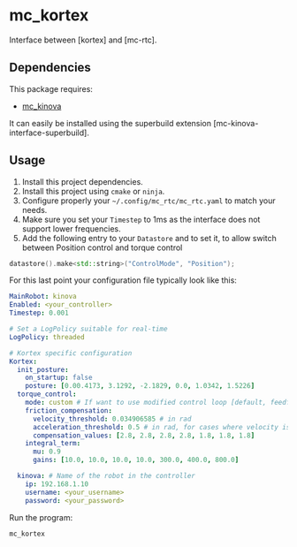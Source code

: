 mc_kortex
==

Interface between [kortex] and [mc-rtc].

Dependencies
------------

This package requires:
- [mc_kinova]

It can easily be installed using the superbuild extension [mc-kinova-interface-superbuild].

Usage
--

1. Install this project dependencies.
2. Install this project using `cmake` or `ninja`.
3. Configure properly your `~/.config/mc_rtc/mc_rtc.yaml` to match your needs.
4. Make sure you set your `Timestep` to 1ms as the interface does not support lower frequencies.
5. Add the following entry to your `Datastore` and to set it, to allow switch between Position control and torque control
```cpp
datastore().make<std::string>("ControlMode", "Position");
```

For this last point your configuration file typically look like this:
```yaml
MainRobot: kinova
Enabled: <your_controller>
Timestep: 0.001

# Set a LogPolicy suitable for real-time
LogPolicy: threaded

# Kortex specific configuration
Kortex:
  init_posture:
    on_startup: false
    posture: [0.00.4173, 3.1292, -2.1829, 0.0, 1.0342, 1.5226]
  torque_control:
    mode: custom # If want to use modified control loop [default, feedforward, custom]
    friction_compensation:
      velocity_threshold: 0.034906585 # in rad
      acceleration_threshold: 0.5 # in rad, for cases where velocity is below threshold
      compensation_values: [2.8, 2.8, 2.8, 2.8, 1.8, 1.8, 1.8]
    integral_term:
      mu: 0.9
      gains: [10.0, 10.0, 10.0, 10.0, 300.0, 400.0, 800.0]

  kinova: # Name of the robot in the controller
    ip: 192.168.1.10
    username: <your_username>
    password: <your_password>
```

Run the program:

```bash
mc_kortex
```

[mc_rtc]: https://github.com/jrl-umi3218/mc_rtc
[mc_kinova]: https://github.com/mathieu-celerier/mc_kinova
